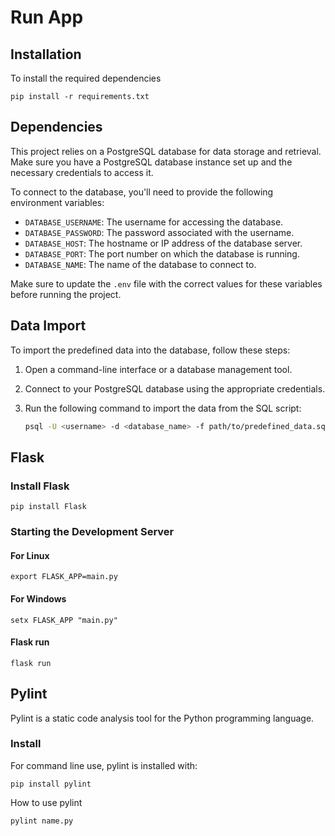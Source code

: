 # Run App

## Installation

To install the required dependencies
        
    pip install -r requirements.txt

## Dependencies

This project relies on a PostgreSQL database for data storage and retrieval. Make sure you have a PostgreSQL database instance set up and the necessary credentials to access it.

To connect to the database, you'll need to provide the following environment variables:

- `DATABASE_USERNAME`: The username for accessing the database.
- `DATABASE_PASSWORD`: The password associated with the username.
- `DATABASE_HOST`: The hostname or IP address of the database server.
- `DATABASE_PORT`: The port number on which the database is running.
- `DATABASE_NAME`: The name of the database to connect to.

Make sure to update the `.env` file with the correct values for these variables before running the project.


## Data Import

To import the predefined data into the database, follow these steps:

1. Open a command-line interface or a database management tool.
2. Connect to your PostgreSQL database using the appropriate credentials.
3. Run the following command to import the data from the SQL script:

   ```bash
   psql -U <username> -d <database_name> -f path/to/predefined_data.sql


## Flask 

### Install Flask 

    pip install Flask

### Starting the Development Server

#### For Linux
  
    export FLASK_APP=main.py

#### For Windows
  
    setx FLASK_APP "main.py"
    
#### Flask run
  
    flask run



## Pylint

Pylint is a static code analysis tool for the Python programming language.

### Install

For command line use, pylint is installed with:

    pip install pylint

How to use pylint
    
    pylint name.py
